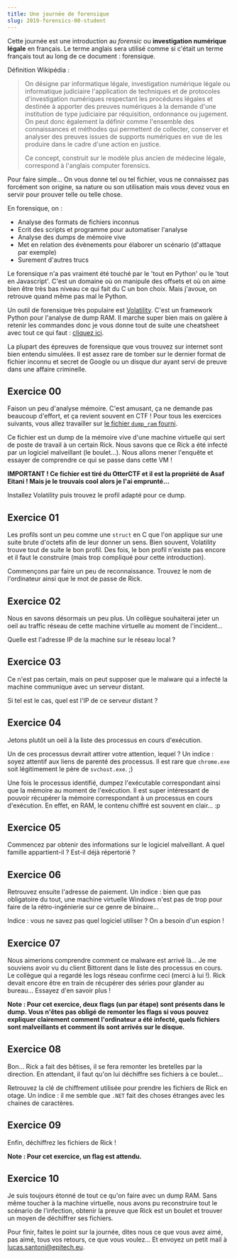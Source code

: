 ```yaml
---
title: Une journée de forensique
slug: 2019-forensics-00-student
---
```


Cette journée est une introduction au *forensic* ou
**investigation numérique légale** en français. Le terme anglais sera
utilisé comme si c'était un terme français tout au long
de ce document : forensique.

Définition Wikipédia :

> On désigne par informatique légale, investigation numérique légale ou
> informatique judiciaire l'application de techniques et de protocoles
> d'investigation numériques respectant les procédures légales et destinée à
> apporter des preuves numériques à la demande d'une institution de type
> judiciaire par réquisition, ordonnance ou jugement. On peut donc également la
> définir comme l'ensemble des connaissances et méthodes qui permettent de
> collecter, conserver et analyser des preuves issues de supports numériques en
> vue de les produire dans le cadre d'une action en justice.
>
> Ce concept, construit sur le modèle plus ancien de médecine légale,
> correspond à l'anglais computer forensics.

Pour faire simple... On vous donne tel ou tel fichier, vous ne connaissez
pas forcément son origine, sa nature ou son utilisation mais vous devez vous
en servir pour prouver telle ou telle chose.

En forensique, on :

* Analyse des formats de fichiers inconnus
* Ecrit des scripts et programme pour automatiser l'analyse
* Analyse des dumps de mémoire vive
* Met en relation des évènements pour élaborer un scénario (d'attaque par exemple)
* Surement d'autres trucs

Le forensique n'a pas vraiment été touché par le 'tout en Python' ou le 'tout
en Javascript'. C'est un domaine où on manipule des offsets et où on aime bien
être très bas niveau ce qui fait du C un bon choix. Mais j'avoue, on retrouve
quand même pas mal le Python.

Un outil de forensique très populaire
est [Volatility](https://www.volatilityfoundation.org/). C'est un framework
Python pour l'analyse de dump RAM. Il marche super bien mais on galère à
retenir les commandes donc je vous donne tout de suite une cheatsheet avec
tout ce qui faut : [cliquez ici](https://downloads.volatilityfoundation.org/releases/2.4/CheatSheet_v2.4.pdf).

La plupart des épreuves de forensique que vous trouvez sur internet sont bien
entendu simulées. Il est assez rare de tomber sur le dernier format de fichier
inconnu et secret de Google ou un disque dur ayant servi de preuve dans une
affaire criminelle.


## Exercice 00

Faison un peu d'analyse mémoire. C'est amusant, ça ne demande pas beaucoup
d'effort, et ça revient souvent en CTF ! Pour tous les exercices suivants, vous
allez travailler sur [le fichier `dump_ram` fourni](https://cdn.geographer.fr/forensics_00_dump_ram.zip).

Ce fichier est un dump de la mémoire vive d'une machine virtuelle
qui sert de poste de travail à un certain Rick. Nous savons que ce Rick
a été infecté par un logiciel malveillant (le boulet...). Nous allons
mener l'enquête et essayer de comprendre ce qui se passe dans cette VM !

**IMPORTANT ! Ce fichier est tiré du OtterCTF et il est la propriété
de Asaf Eitani ! Mais je le trouvais cool alors je l'ai emprunté...**

Installez Volatility puis trouvez le profil adapté pour ce dump.


## Exercice 01

Les profils sont un peu comme une `struct` en C que l'on applique sur une
suite brute d'octets afin de leur donner un sens. Bien souvent, Volatility
trouve tout de suite le bon profil. Des fois, le bon profil n'existe pas
encore et il faut le construire (mais trop compliqué pour cette introduction).

Commençons par faire un peu de reconnaissance. Trouvez le nom de
l'ordinateur ainsi que le mot de passe de Rick.


## Exercice 02

Nous en savons désormais un peu plus. Un collègue souhaiterai jeter un oeil
au traffic réseau de cette machine virtuelle au moment de l'incident...

Quelle est l'adresse IP de la machine sur le réseau local ?


## Exercice 03

Ce n'est pas certain, mais on peut supposer que le malware qui a
infecté la machine communique avec un serveur distant.

Si tel est le cas, quel est l'IP de ce serveur distant ?


## Exercice 04

Jetons plutôt un oeil à la liste des processus en cours d'exécution.

Un de ces processus devrait attirer votre attention, lequel ? Un indice :
soyez attentif aux liens de parenté des processus. Il est rare que
`chrome.exe` soit légitimement le père de `svchost.exe`. ;)

Une fois le processus identifié, dumpez l'exécutable correspondant
ainsi que la mémoire au moment de l'exécution. Il est super intéressant de
pouvoir récupérer la mémoire correspondant à un processus en cours
d'exécution. En effet, en RAM, le contenu chiffré est souvent en clair... :p


## Exercice 05

Commencez par obtenir des informations sur le logiciel malveillant. A quel
famille appartient-il ? Est-il déjà répertorié ?


## Exercice 06

Retrouvez ensuite l'adresse de paiement. Un indice : bien que pas obligatoire
du tout, une machine virtuelle Windows n'est pas de trop pour faire de la
rétro-ingénierie sur ce genre de binaire...

Indice : vous ne savez pas quel logiciel utiliser ? On a besoin d'un
espion !


## Exercice 07

Nous aimerions comprendre comment ce malware est arrivé là... Je me souviens
avoir vu du client Bittorent dans le liste des processus en cours. Le collègue
qui a regardé les logs réseau confirme ceci (merci à lui !). Rick devait encore
être en train de récupérer des séries pour glander au bureau... Essayez d'en
savoir plus !

**Note : Pour cet exercice, deux flags (un par étape) sont présents dans le
dump. Vous n'êtes pas obligé de remonter les flags si vous pouvez expliquer
clairement comment l'ordinateur a été infecté, quels fichiers sont malveillants
et comment ils sont arrivés sur le disque.**


## Exercice 08

Bon... Rick a fait des bêtises, il se fera remonter les bretelles par la
direction. En attendant, il faut qu'on lui déchiffre ses fichiers à
ce boulet...

Retrouvez la clé de chiffrement utilisée pour prendre les fichiers de Rick
en otage. Un indice : il me semble que `.NET` fait des choses étranges
avec les chaines de caractères.


## Exercice 09

Enfin, déchiffrez les fichiers de Rick !

**Note : Pour cet exercice, un flag est attendu.**


## Exercice 10

Je suis toujours étonné de tout ce qu'on faire avec un dump RAM. Sans même
toucher à la machine virtuelle, nous avons pu reconstruire tout le scénario
de l'infection, obtenir la preuve que Rick est un boulet et trouver un moyen
de déchiffrer ses fichiers.

Pour finir, faites le point sur la journée, dites nous ce que vous avez aimé,
pas aimé, tous vos retours, ce que vous voulez... Et envoyez un petit
mail à <lucas.santoni@epitech.eu>.
